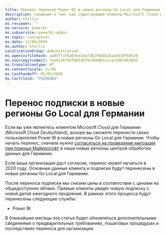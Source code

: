 ```yaml
---
title: Перенос подписки Power BI в новые регионы Go Local для Германии
description: Сведения о том, как существующие клиенты Microsoft Cloud для Германии (Microsoft Cloud Deutschland) могут перенести своих пользователей Power BI в новые регионы Go Local для Германии.
author: kfollis
ms.reviewer: ''
ms.service: powerbi
ms.subservice: powerbi-admin
ms.topic: conceptual
ms.date: 12/09/2019
ms.author: kfollis
LocalizationGroup: Administration
ms.openlocfilehash: aa05ffa7ba07ea1daf162f8ebb2baa3d18f64b29
ms.sourcegitcommit: 7aa0136f93f88516f97ddd8031ccac5d07863b92
ms.translationtype: HT
ms.contentlocale: ru-RU
ms.lasthandoff: 05/05/2020
ms.locfileid: "75256363"
---
```

# <a name="migrate-your-subscription-to-the-new-go-local-german-regions"></a>Перенос подписки в новые регионы Go Local для Германии

Если вы уже являетесь клиентом Microsoft Cloud для Германии (Microsoft Cloud Deutschland), вскоре вы сможете перенести своих пользователей Power BI в новые регионы Go Local для Германии. Чтобы начать перенос, сначала нужно [согласиться на проведение миграции при помощи Майкрософт](https://aka.ms/office365germanymoveoptin) в наши новые регионы центров обработки данных для Германии.

Если ваша организация даст согласие, перенос может начаться в 2020 году. Основные данные клиента и подписки будут перенесены в новые регионы Go Local для Германии.

После переноса подписки мы снизим цены в соответствии с ценами на общедоступное облако. Прямые клиенты увидят новую подписку с новой датой ежегодного продления. В рамках этого процесса будут перенесены следующие службы:

* Power BI

В ближайшие месяцы эта статья будет обновляться дополнительными сведениями о предварительных требованиях, пошаговых процедурах и последствиях переноса для организации.
